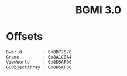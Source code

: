 <h1 align="center">BGMI 3.0</h1>

# Offsets

```
Gworld        : 0x8D77578
Gname         : 0x8A1C8A4
ViewWorld     : 0x8D5AF00
GuObjectArray : 0x8D5AF00

```
